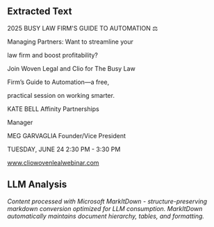 ## Extracted Text
2025
BUSY LAW
FIRM'S GUIDE TO
AUTOMATION ⚖

Managing Partners: Want to streamline your

law firm and boost profitability?

Join Woven Legal and Clio for The Busy Law

Firm’s Guide to Automation—a free,

practical session on working smarter.

KATE BELL
Affinity Partnerships

Manager

MEG GARVAGLIA
Founder/Vice President

TUESDAY, JUNE 24
2:30 PM - 3:30 PM

www.cliowovenlealwebinar.com



## LLM Analysis
*Content processed with Microsoft MarkItDown - structure-preserving markdown conversion optimized for LLM consumption. MarkItDown automatically maintains document hierarchy, tables, and formatting.*
